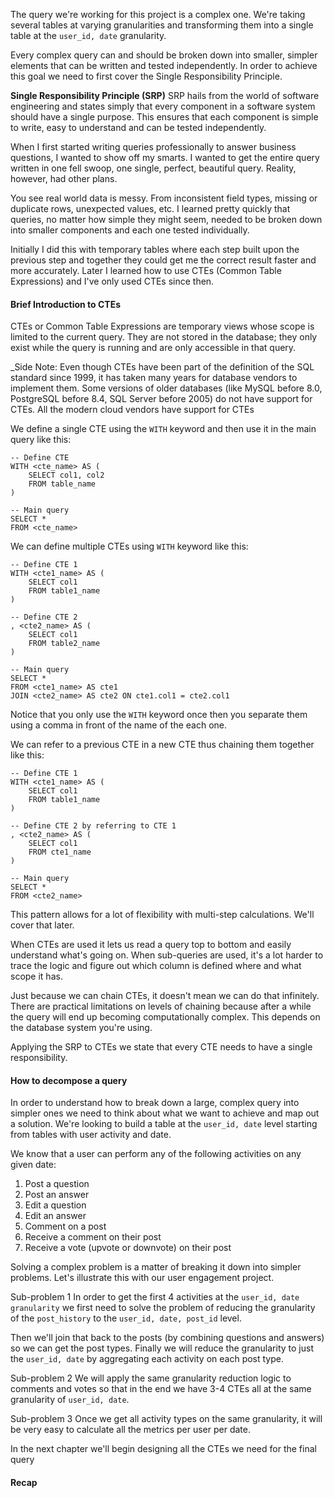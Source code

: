 The query we're working for this project is a complex one. We're taking several tables at varying granularities and transforming them into a single table at the `user_id, date` granularity.

Every complex query can and should be broken down into smaller, simpler elements that can be written and tested independently. In order to achieve this goal we need to first cover the Single Responsibility Principle.

**Single Responsibility Principle (SRP)**
SRP hails from the world of software engineering and states simply that every component in a software system should have a single purpose. This ensures that each component is simple to write, easy to understand and can be tested independently.

When I first started writing queries professionally to answer business questions, I wanted to show off my smarts. I wanted to get the entire query written in one fell swoop, one single, perfect, beautiful query. Reality, however, had other plans.

You see real world data is messy. From inconsistent field types, missing or duplicate rows, unexpected values, etc. I learned pretty quickly that queries, no matter how simple they might seem, needed to be broken down into smaller components and each one tested individually.

Initially I did this with temporary tables where each step built upon the previous step and together they could get me the correct result faster and more accurately. Later I learned how to use CTEs (Common Table Expressions) and I've only used CTEs since then.

#### Brief Introduction to CTEs
CTEs or Common Table Expressions are temporary views whose scope is limited to the current query. They are not stored in the database; they only exist while the query is running and are only accessible in that query.

_Side Note: Even though CTEs have been part of the definition of the SQL standard since 1999, it has taken many years for database vendors to implement them. Some versions of older databases (like MySQL before 8.0, PostgreSQL before 8.4, SQL Server before 2005) do not have support for CTEs. All the modern cloud vendors have support for CTEs

We define a single CTE using the `WITH` keyword and then use it in the main query like this:
```
-- Define CTE
WITH <cte_name> AS (
	SELECT col1, col2
	FROM table_name
)

-- Main query
SELECT *
FROM <cte_name>
```

We can define multiple CTEs using `WITH` keyword like this:
```
-- Define CTE 1
WITH <cte1_name> AS (
	SELECT col1
	FROM table1_name
)

-- Define CTE 2
, <cte2_name> AS (
	SELECT col1
	FROM table2_name
)

-- Main query
SELECT *
FROM <cte1_name> AS cte1
JOIN <cte2_name> AS cte2 ON cte1.col1 = cte2.col1
```
Notice that you only use the `WITH` keyword once then you separate them using a comma in front of the name of the each one.

We can refer to a previous CTE in a new CTE thus chaining them together like this:
```
-- Define CTE 1
WITH <cte1_name> AS (
	SELECT col1
	FROM table1_name
)

-- Define CTE 2 by referring to CTE 1
, <cte2_name> AS (
	SELECT col1
	FROM cte1_name
)

-- Main query
SELECT *
FROM <cte2_name>
```

This pattern allows for a lot of flexibility with multi-step calculations. We'll cover that later. 

When CTEs are used it lets us read a query top to bottom and easily understand what's going on. When sub-queries are used, it's a lot harder to trace the logic and figure out which column is defined where and what scope it has.

Just because we can chain CTEs, it doesn't mean we can do that infinitely. There are practical limitations on levels of chaining because after a while the query will end up becoming computationally complex. This depends on the database system you're using.

Applying the SRP to CTEs we state that every CTE needs to have a single responsibility.

#### How to decompose a query
In order to understand how to break down a large, complex query into simpler ones we need to think about what we want to achieve and map out a solution. We're looking to build a table at the `user_id, date` level starting from tables with user activity and date.

We know that a user can perform any of the following activities on any given date:
1. Post a question
2. Post an answer
3. Edit a question
4. Edit an answer
5. Comment on a post
6. Receive a comment on their post
7. Receive a vote (upvote or downvote) on their post

Solving a complex problem is a matter of breaking it down into simpler problems. Let's illustrate this with our user engagement project.

Sub-problem 1
In order to get the first 4 activities at the `user_id, date granularity` we first need to solve the problem of reducing the granularity of the `post_history` to the `user_id, date, post_id` level.

Then we'll join that back to the posts (by combining questions and answers) so we can get the post types. Finally we will reduce the granularity to just the `user_id, date` by aggregating each activity on each post type.

Sub-problem 2
We will apply the same granularity reduction logic to comments and votes so that in the end we have 3-4 CTEs all at the same granularity of `user_id, date`. 

Sub-problem 3
Once we get all activity types on the same granularity, it will be very easy to calculate all the metrics per user per date.

In the next chapter we'll begin designing all the CTEs we need for the final query

#### Recap
